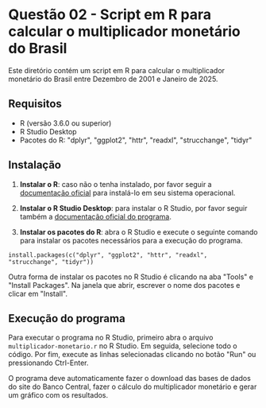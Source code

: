 # Questão 02 - Script em R para calcular o multiplicador monetário do Brasil

Este diretório contém um script em R para calcular o multiplicador monetário do Brasil entre Dezembro de 2001 e Janeiro de 2025.

## Requisitos

- R (versão 3.6.0 ou superior)
- R Studio Desktop
- Pacotes do R: "dplyr", "ggplot2", "httr", "readxl", "strucchange", "tidyr"

## Instalação

1. **Instalar o R**: caso não o tenha instalado, por favor seguir a [documentação oficial](https://cran.rstudio.com/) para instalá-lo em seu sistema operacional.

2. **Instalar o R Studio Desktop**: para instalar o R Studio, por favor seguir também a [documentação oficial do programa](https://posit.co/download/rstudio-desktop/).

3. **Instalar os pacotes do R**: abra o R Studio e execute o seguinte comando para instalar os pacotes necessários para a execução do programa.
```
install.packages(c("dplyr", "ggplot2", "httr", "readxl", "strucchange", "tidyr"))
```

Outra forma de instalar os pacotes no R Studio é clicando na aba "Tools" e "Install Packages". Na janela que abrir, escrever o nome dos pacotes e clicar em "Install".

## Execução do programa

Para executar o programa no R Studio, primeiro abra o arquivo `multiplicador-monetario.r` no R Studio. Em seguida, selecione todo o código. Por fim, execute as linhas selecionadas clicando no botão "Run" ou pressionando Ctrl-Enter.

O programa deve automaticamente fazer o download das bases de dados do site do Banco Central, fazer o cálculo do multiplicador monetário e gerar um gráfico com os resultados.

